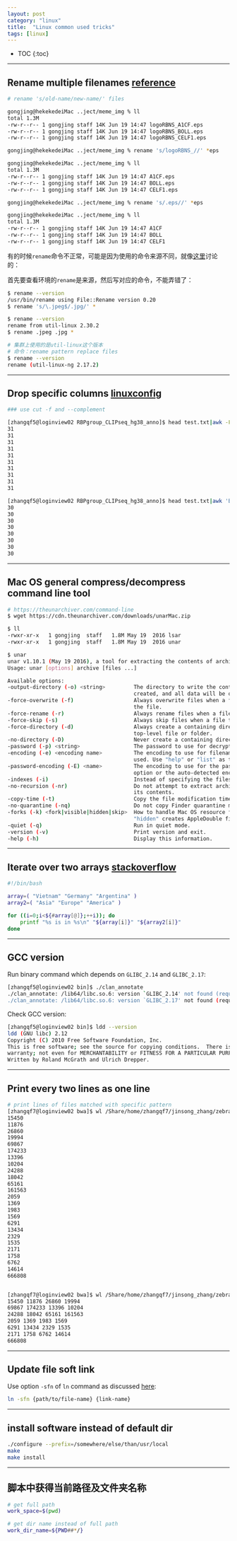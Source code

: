 ```yaml
---
layout: post
category: "linux"
title:  "Linux common used tricks"
tags: [linux]
---
```


- TOC
{:toc}

---

## Rename multiple filenames [reference](https://www.tecmint.com/rename-multiple-files-in-linux/)

```bash
# rename 's/old-name/new-name/' files

gongjing@hekekedeiMac ..ject/meme_img % ll
total 1.3M
-rw-r--r-- 1 gongjing staff 14K Jun 19 14:47 logoRBNS_A1CF.eps
-rw-r--r-- 1 gongjing staff 14K Jun 19 14:47 logoRBNS_BOLL.eps
-rw-r--r-- 1 gongjing staff 14K Jun 19 14:47 logoRBNS_CELF1.eps

gongjing@hekekedeiMac ..ject/meme_img % rename 's/logoRBNS_//' *eps

gongjing@hekekedeiMac ..ject/meme_img % ll
total 1.3M
-rw-r--r-- 1 gongjing staff 14K Jun 19 14:47 A1CF.eps
-rw-r--r-- 1 gongjing staff 14K Jun 19 14:47 BOLL.eps
-rw-r--r-- 1 gongjing staff 14K Jun 19 14:47 CELF1.eps

gongjing@hekekedeiMac ..ject/meme_img % rename 's/.eps//' *eps

gongjing@hekekedeiMac ..ject/meme_img % ll
total 1.3M
-rw-r--r-- 1 gongjing staff 14K Jun 19 14:47 A1CF
-rw-r--r-- 1 gongjing staff 14K Jun 19 14:47 BOLL
-rw-r--r-- 1 gongjing staff 14K Jun 19 14:47 CELF1
```

有的时候`rename`命令不正常，可能是因为使用的命令来源不同，就像[这里](https://askubuntu.com/questions/1024960/rename-not-working)讨论的：

首先要查看环境的`rename`是来源，然后写对应的命令，不能弄错了：

```bash
$ rename --version
/usr/bin/rename using File::Rename version 0.20
$ rename 's/\.jpeg$/.jpg/' *

$ rename --version
rename from util-linux 2.30.2
$ rename .jpeg .jpg *

# 集群上使用的是util-linux这个版本
# 命令：rename pattern replace files
$ rename --version
rename (util-linux-ng 2.17.2)
```

---

## Drop specific columns [linuxconfig](https://linuxconfig.org/how-to-remove-columns-from-csv-based-on-column-number-using-bash-shell)

```bash
### use cut -f and --complement

[zhangqf5@loginview02 RBPgroup_CLIPseq_hg38_anno]$ head test.txt|awk -F "\t" '{print NF}'
31
31
31
31
31
31
31
31
31
31

[zhangqf5@loginview02 RBPgroup_CLIPseq_hg38_anno]$ head test.txt|awk 'BEGIN{OFS="\t";}{if($17==10)print}'|cut -f17 --complement|awk -F "\t" '{print NF}'
30
30
30
30
30
30
30
30
```

---

## Mac OS general compress/decompress command line tool
```bash
# https://theunarchiver.com/command-line
$ wget https://cdn.theunarchiver.com/downloads/unarMac.zip

$ ll
-rwxr-xr-x   1 gongjing  staff   1.8M May 19  2016 lsar
-rwxr-xr-x   1 gongjing  staff   1.8M May 19  2016 unar

$ unar
unar v1.10.1 (May 19 2016), a tool for extracting the contents of archive files.
Usage: unar [options] archive [files ...]

Available options:
-output-directory (-o) <string>         The directory to write the contents of the archive to. Defaults to the current directory. If set to a single dash (-), no files will be
                                        created, and all data will be output to stdout.
-force-overwrite (-f)                   Always overwrite files when a file to be unpacked already exists on disk. By default, the program asks the user if possible, otherwise skips
                                        the file.
-force-rename (-r)                      Always rename files when a file to be unpacked already exists on disk.
-force-skip (-s)                        Always skip files when a file to be unpacked already exists on disk.
-force-directory (-d)                   Always create a containing directory for the contents of the unpacked archive. By default, a directory is created if there is more than one
                                        top-level file or folder.
-no-directory (-D)                      Never create a containing directory for the contents of the unpacked archive.
-password (-p) <string>                 The password to use for decrypting protected archives.
-encoding (-e) <encoding name>          The encoding to use for filenames in the archive, when it is not known. If not specified, the program attempts to auto-detect the encoding
                                        used. Use "help" or "list" as the argument to give a listing of all supported encodings.
-password-encoding (-E) <name>          The encoding to use for the password for the archive, when it is not known. If not specified, then either the encoding given by the -encoding
                                        option or the auto-detected encoding is used.
-indexes (-i)                           Instead of specifying the files to unpack as filenames or wildcard patterns, specify them as indexes, as output by lsar.
-no-recursion (-nr)                     Do not attempt to extract archives contained in other archives. For instance, when unpacking a .tar.gz file, only unpack the .gz file and not
                                        its contents.
-copy-time (-t)                         Copy the file modification time from the archive file to the containing directory, if one is created.
-no-quarantine (-nq)                    Do not copy Finder quarantine metadata from the archive to the extracted files.
-forks (-k) <fork|visible|hidden|skip>  How to handle Mac OS resource forks. "fork" creates regular resource forks, "visible" creates AppleDouble files with the extension ".rsrc",
                                        "hidden" creates AppleDouble files with the prefix "._", and "skip" discards all resource forks. Defaults to "fork".
-quiet (-q)                             Run in quiet mode.
-version (-v)                           Print version and exit.
-help (-h)                              Display this information.
```

---

## Iterate over two arrays [stackoverflow](https://stackoverflow.com/questions/17403498/iterate-over-two-arrays-simultaneously-in-bash)

```bash
#!/bin/bash

array=( "Vietnam" "Germany" "Argentina" )
array2=( "Asia" "Europe" "America" )

for ((i=0;i<${#array[@]};++i)); do
    printf "%s is in %s\n" "${array[i]}" "${array2[i]}"
done
```

---

## GCC version

Run binary command which depends on `GLIBC_2.14` and `GLIBC_2.17`:

```bash
[zhangqf5@loginview02 bin]$ ./clan_annotate
./clan_annotate: /lib64/libc.so.6: version `GLIBC_2.14' not found (required by ./clan_annotate)
./clan_annotate: /lib64/libc.so.6: version `GLIBC_2.17' not found (required by ./clan_annotate)
```

Check GCC version:
 
```bash
[zhangqf5@loginview02 bin]$ ldd --version
ldd (GNU libc) 2.12
Copyright (C) 2010 Free Software Foundation, Inc.
This is free software; see the source for copying conditions.  There is NO
warranty; not even for MERCHANTABILITY or FITNESS FOR A PARTICULAR PURPOSE.
Written by Roland McGrath and Ulrich Drepper.
```

---

## Print every two lines as one line

```bash
# print lines of files matched with specific pattern
[zhangqf7@loginview02 bwa]$ wl /Share/home/zhangqf7/jinsong_zhang/zebrafish/data/iclip/20181224/Rawdata/shi-zi-*/bwa/CTK_Procedure{1,2,3,4}/CITS/iCLIP.tag*p05.bed|awk '{print $1}'
15450
11876
26860
19994
69867
174233
13396
10204
24288
18042
65161
161563
2059
1369
1983
1569
6291
13434
2329
1535
2171
1758
6762
14614
666808


[zhangqf7@loginview02 bwa]$ wl /Share/home/zhangqf7/jinsong_zhang/zebrafish/data/iclip/20181224/Rawdata/shi-zi-*/bwa/CTK_Procedure{1,2,3,4}/CITS/iCLIP.tag*p05.bed|awk '{print $1}'|xargs -n4 -d'\n'
15450 11876 26860 19994
69867 174233 13396 10204
24288 18042 65161 161563
2059 1369 1983 1569
6291 13434 2329 1535
2171 1758 6762 14614
666808
```

---

## Update file soft link

Use option `-sfn` of `ln` command as discussed [here](https://serverfault.com/questions/389997/how-to-override-update-a-symlink):

```bash
ln -sfn {path/to/file-name} {link-name}
```

---

## install software instead of default dir

```bash
./configure --prefix=/somewhere/else/than/usr/local
make
make install
```

---

## 脚本中获得当前路径及文件夹名称

```bash
# get full path
work_space=$(pwd)

# get dir name instead of full path
work_dir_name=${PWD##*/}
```